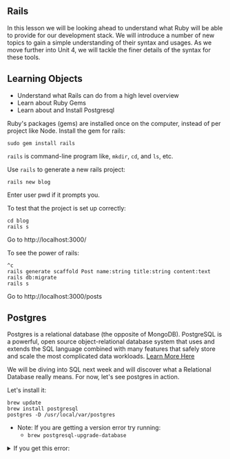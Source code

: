 ## Rails

In this lesson we will be looking ahead to understand what Ruby will be able to provide for our development stack. We will introduce a number of new topics to gain a simple understanding of their syntax and usages. As we move further into Unit 4, we will tackle the finer details of the syntax for these tools.

## Learning Objects
- Understand what Rails can do from a high level overview
- Learn about Ruby Gems
- Learn about and Install Postgresql 


Ruby's packages (gems) are installed once on the computer, instead of per project like Node.  Install the gem for rails:

```
sudo gem install rails
```

`rails` is command-line program like, `mkdir`, `cd`, and `ls`, etc.

Use `rails` to generate a new rails project:

```
rails new blog
```

Enter user pwd if it prompts you.

To test that the project is set up correctly:

```
cd blog
rails s
```

Go to http://localhost:3000/

To see the power of rails:

```
^c
rails generate scaffold Post name:string title:string content:text
rails db:migrate
rails s
```

Go to http://localhost:3000/posts

## Postgres

Postgres is a relational database (the opposite of MongoDB). PostgreSQL is a powerful, open source object-relational database system that uses and extends the SQL language combined with many features that safely store and scale the most complicated data workloads. [Learn More Here](https://www.postgresql.org/about/)

We will be diving into SQL next week and will discover what a Relational Database really means. For now, let's see postgres in action.

Let's install it:

```
brew update
brew install postgresql
postgres -D /usr/local/var/postgres
```

- Note: If you are getting a version error try running: 
    - `brew postgresql-upgrade-database`

<details><summary>If you get this error:</summary>

```js
2019-12-29 12:54:00.694 PST [72542] FATAL:  lock file "postmaster.pid" already exists
2019-12-29 12:54:00.694 PST [72542] HINT:  Is another postmaster (PID 72519) running in data directory "/usr/local/var/postgres"?
```

Postmaster is the main PostgreSQL process. You're trying to start PostgreSQL that's already running (and you're saying yourself you can connect to it). Just skip that step of your process.

<details>

Open a new terminal tab:

```
psql -l
```

## Rails with Postgres

```
cd ../
rails new blog2 -d postgresql
```

This will error, so:

```
sudo gem install pg
```

if that doesn't work:

```
sudo env ARCHFLAGS="-arch x86_64" gem install pg
```

or install [postgress.app](https://postgresapp.com/) and

```
gem install pg -- --with-pg-config=/Applications/Postgres.app/Contents/Versions/latest/bin/pg_config
```

and possibly

```
gem install pg -- --with-pg-include='/Applications/Postgres.app/Contents/Versions/latest/include/'
```

finally:

```
rails new blog2 -d postgresql
cd blog2
rails webpacker:install
rails s
```

check: http://localhost:3000.  You should get an error! We have not yet created a database. Run the commands below to create our database.

```
^c
rails db:create
```

check: http://localhost:3000

```
rails generate scaffold Post name:string title:string content:text
rails db:migrate
rails s
```

go to http://localhost:3000/posts and create some posts

In `psql` tab

```
psql -l
```

You should see `blog_development` and `blog_test` databases available

```
psql blog2_development
SELECT * FROM posts;
```
